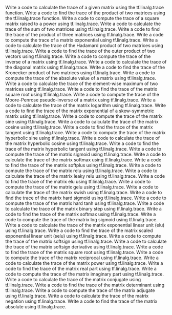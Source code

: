 Write a code to calculate the trace of a given matrix using the tf.linalg.trace function.
Write a code to find the trace of the product of two matrices using the tf.linalg.trace function.
Write a code to compute the trace of a square matrix raised to a power using tf.linalg.trace.
Write a code to calculate the trace of the sum of two matrices using tf.linalg.trace.
Write a code to find the trace of the product of three matrices using tf.linalg.trace.
Write a code to compute the trace of a matrix exponential using tf.linalg.trace.
Write a code to calculate the trace of the Hadamard product of two matrices using tf.linalg.trace.
Write a code to find the trace of the outer product of two vectors using tf.linalg.trace.
Write a code to compute the trace of the inverse of a matrix using tf.linalg.trace.
Write a code to calculate the trace of the diagonal matrix using tf.linalg.trace.
Write a code to find the trace of the Kronecker product of two matrices using tf.linalg.trace.
Write a code to compute the trace of the absolute value of a matrix using tf.linalg.trace.
Write a code to calculate the trace of the element-wise maximum of two matrices using tf.linalg.trace.
Write a code to find the trace of the matrix square root using tf.linalg.trace.
Write a code to compute the trace of the Moore-Penrose pseudo-inverse of a matrix using tf.linalg.trace.
Write a code to calculate the trace of the matrix logarithm using tf.linalg.trace.
Write a code to find the trace of the matrix exponential of a skew-symmetric matrix using tf.linalg.trace.
Write a code to compute the trace of the matrix sine using tf.linalg.trace.
Write a code to calculate the trace of the matrix cosine using tf.linalg.trace.
Write a code to find the trace of the matrix tangent using tf.linalg.trace.
Write a code to compute the trace of the matrix hyperbolic sine using tf.linalg.trace.
Write a code to calculate the trace of the matrix hyperbolic cosine using tf.linalg.trace.
Write a code to find the trace of the matrix hyperbolic tangent using tf.linalg.trace.
Write a code to compute the trace of the matrix sigmoid using tf.linalg.trace.
Write a code to calculate the trace of the matrix softmax using tf.linalg.trace.
Write a code to find the trace of the matrix softplus using tf.linalg.trace.
Write a code to compute the trace of the matrix relu using tf.linalg.trace.
Write a code to calculate the trace of the matrix leaky relu using tf.linalg.trace.
Write a code to find the trace of the matrix elu using tf.linalg.trace.
Write a code to compute the trace of the matrix gelu using tf.linalg.trace.
Write a code to calculate the trace of the matrix swish using tf.linalg.trace.
Write a code to find the trace of the matrix hard sigmoid using tf.linalg.trace.
Write a code to compute the trace of the matrix hard tanh using tf.linalg.trace.
Write a code to calculate the trace of the matrix binary step using tf.linalg.trace.
Write a code to find the trace of the matrix softmax using tf.linalg.trace.
Write a code to compute the trace of the matrix log sigmoid using tf.linalg.trace.
Write a code to calculate the trace of the matrix exponential linear unit (elu) using tf.linalg.trace.
Write a code to find the trace of the matrix scaled exponential linear unit (selu) using tf.linalg.trace.
Write a code to compute the trace of the matrix softsign using tf.linalg.trace.
Write a code to calculate the trace of the matrix softsign derivative using tf.linalg.trace.
Write a code to find the trace of the matrix square root using tf.linalg.trace.
Write a code to compute the trace of the matrix reciprocal using tf.linalg.trace.
Write a code to calculate the trace of the matrix power using tf.linalg.trace.
Write a code to find the trace of the matrix real part using tf.linalg.trace.
Write a code to compute the trace of the matrix imaginary part using tf.linalg.trace.
Write a code to calculate the trace of the matrix conjugate using tf.linalg.trace.
Write a code to find the trace of the matrix determinant using tf.linalg.trace.
Write a code to compute the trace of the matrix adjugate using tf.linalg.trace.
Write a code to calculate the trace of the matrix negation using tf.linalg.trace.
Write a code to find the trace of the matrix absolute using tf.linalg.trace.